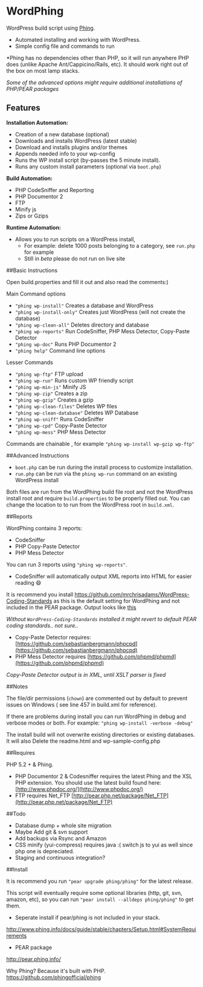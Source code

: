 WordPhing
=========

WordPress build script using [Phing](http://www.phing.info/).

- Automated installing and working with WordPress.
- Simple config file and commands to run


*Phing has no dependencies other than PHP, so it will run anywhere PHP does (unlike Apache Ant/Cappicino/Rails, etc). It should work right out of the box on most lamp stacks.

*Some of the advanced options might require additional installations of PHP/PEAR packages*

## Features

**Installation Automation:**

- Creation of a new database (optional)
- Downloads and installs WordPress (latest stable)
- Download and installs plugins and/or themes
- Appends needed info to your wp-config
- Runs the WP install script (by-passes the 5 minute install).
- Runs any custom install parameters (optional via `boot.php`)

**Build Automation:**

- PHP CodeSniffer and Reporting
- PHP Documentor 2
- FTP
- Minify js
- Zips or Gzips 

**Runtime Automation:**

- Allows you to run scripts on a WordPress install, 
    - For example: delete 1000 posts belonging to a category,  see `run.php` for example
    - Still in *beta* please do not run on live site

##Basic Instructions

Open build.properties and fill it out and also read the comments:)

Main Command options

- `"phing wp-install"`      Creates a database and WordPress
- `"phing wp-install-only"` Creates just WordPress (will not create the database)
- `"phing wp-clean-all"`    Deletes directory and database 
- `"phing wp-reports"`      Run CodeSniffer, PHP Mess Detector, Copy-Paste Detector
- `"phing wp-doc"`          Runs PHP Documentor 2
- `"phing help"`            Command line options


Lesser Commands

- `"phing wp-ftp"`             FTP upload
- `"phing wp-run"`             Runs custom WP friendly script
- `"phing wp-min-js"`          Minify JS
- `"phing wp-zip"`             Creates a zip
- `"phing wp-gzip"`            Creates a gzip
- `"phing wp-clean-files"`     Deletes WP files
- `"phing wp-clean-database"`  Deletes WP Database
- `"phing wp-sniff"`           Runs CodeSniffer
- `"phing wp-cpd"`             Copy-Paste Detector
- `"phing wp-mess"`            PHP Mess Detector


Commands are chainable , for example `"phing wp-install wp-gzip wp-ftp"`   

 
##Advanced Instructions


-  `boot.php` can be run during the install process to customize installation.
-  `run.php` can be run via the `phing wp-run` command on an existing WordPress install

Both files are run from the WordPhing build file root and not the WordPress install root and require `build.properties` to be properly filled out. You can change the location to to run from the WordPress root in `build.xml`. 

##Reports

WordPhing contains 3 reports: 

- CodeSniffer
- PHP Copy-Paste Detector
- PHP Mess Detector

You can run 3 reports using `"phing wp-reports"`.

- CodeSniffer will automatically output XML reports into HTML for easier reading :smile:

 It is recommend you install https://github.com/mrchrisadams/WordPress-Coding-Standards as this is the default setting for WordPhing and not included in the PEAR package. Output looks like [this](https://raw.github.com/wycks/CodeSnifferToHTML/master/screenshot.jpg)

*Without `WordPress-Coding-Standards` installed it might revert to default PEAR coding standards.. not sure..*

- Copy-Paste Detector requires: [https://github.com/sebastianbergmann/phpcpd](https://github.com/sebastianbergmann/phpcpd)
- PHP Mess Detector requires [https://github.com/phpmd/phpmd](https://github.com/phpmd/phpmd)

*Copy-Paste Detector output is in XML, until XSLT parser is fixed*

##Notes

The file/dir permissions (`chown`)  are commented out by default to prevent issues on Windows ( see line 457 in build.xml for reference).

If there are problems during install you can run WordPhing in debug and verbose modes or both.
For example: `"phing wp-install -verbose -debug"`

The install build will not overwrite existing directories or existing databases. It will also Delete the readme.html and wp-sample-config.php


##Requires

PHP 5.2 + & Phing.

 - PHP Documentor 2 & Codesniffer requires the latest Phing and the XSL PHP extension. You should use the latest build found here: [http://www.phpdoc.org/](http://www.phpdoc.org/)
 - FTP requires Net_FTP [http://pear.php.net/package/Net_FTP](http://pear.php.net/package/Net_FTP)


##Todo

- Database dump + whole site migration
- Maybe Add git & svn support
- Add backups via Rsync and Amazon
- CSS minify (yui-compress) requires java :( switch js to yui as well since php one is depreciated.
- Staging and continuous integration?


##Install 

It is recommend you run `"pear upgrade phing/phing"` for the latest release.

This script will eventually require some optional libraries (http, git, svn, amazon, etc), so you can run `"pear install --alldeps phing/phing"` to get them.

- Seperate install if pear/phing is not included in your stack.

http://www.phing.info/docs/guide/stable/chapters/Setup.html#SystemRequirements

- PEAR package

http://pear.phing.info/

Why Phing? Because it's built with PHP.
https://github.com/phingofficial/phing
